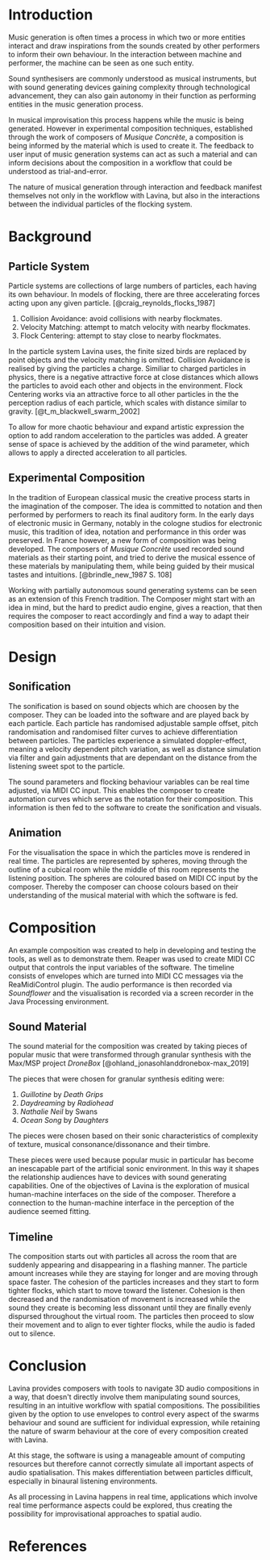 # Introduction

Music generation is often times a process in which two or more entities interact and draw inspirations from the sounds created by other performers to inform their own behaviour. In the interaction between machine and performer, the machine can be seen as one such entity. 

Sound synthesisers are commonly understood as musical instruments, but with sound generating devices gaining complexity through technological advancement, they can also gain autonomy in their function as performing entities in the music generation process.

In musical improvisation this process happens while the music is being generated. However in experimental composition techniques, established through the work of composers of *Musique Concrète*, a composition is being informed by the material which is used to create it. The feedback to user input of music generation systems can act as such a material and can inform decisions about the composition in a workflow that could be understood as trial-and-error.

The nature of musical generation through interaction and feedback manifest themselves not only in the workflow with Lavina, but also in the interactions between the individual particles of the flocking system.

# Background

## Particle System

Particle systems are collections of large numbers of particles, each having its own behaviour. In models of flocking, there are three accelerating forces acting upon any given particle. [@craig_reynolds_flocks_1987]

1. Collision Avoidance: avoid collisions with nearby flockmates.
2. Velocity Matching: attempt to match velocity with nearby flockmates.
3. Flock Centering: attempt to stay close to nearby flockmates.

In the particle system Lavina uses, the finite sized birds are replaced by point objects and the velocity matching is omitted. Collision Avoidance is realised by giving the particles a charge. Similiar to charged particles in physics, there is a negative attractive force at close distances which allows the particles to avoid each other and objects in the environment. Flock Centering works via an attractive force to all other particles in the the perception radius of each particle, which scales with distance similar to gravity. [@t_m_blackwell_swarm_2002]

To allow for more chaotic behaviour and expand artistic expression the option to add random acceleration to the particles was added. A greater sense of space is achieved by the addition of the wind parameter, which allows to apply a directed acceleration to all particles.

## Experimental Composition

In the tradition of European classical music the creative process starts in the imagination of the composer. The idea is committed to notation and then performed by performers to reach its final auditory form. In the early days of electronic music in Germany, notably in the cologne studios for electronic music, this tradition of idea, notation and performance in this order was preserved. In France however, a new form of composition was being developed. The composers of *Musique Concrète* used recorded sound materials as their starting point, and tried to derive the musical essence of these materials by manipulating them, while being guided by their musical tastes and intuitions. [@brindle_new_1987 S. 108]

Working with partially autonomous sound generating systems can be seen as an extension of this French tradition. The Composer might start with an idea in mind, but the hard to predict audio engine, gives a reaction, that then requires the composer to react accordingly and find a way to adapt their composition based on their intuition and vision.

# Design

## Sonification

The sonification is based on sound objects which are choosen by the composer. They can be loaded into the software and are played back by each particle. Each particle has randomised adjustable sample offset, pitch randomisation and randomised filter curves to achieve differentiation between particles. The particles experience a simulated doppler-effect, meaning a velocity dependent pitch variation, as well as distance simulation via filter and gain adjustments that are dependant on the distance from the listening sweet spot to the particle.

The sound parameters and flocking behaviour variables can be real time adjusted, via MIDI CC input. This enables the composer to create automation curves which serve as the notation for their composition. This information is then fed to the software to create the sonification and visuals.

## Animation

For the visualisation the space in which the particles move is rendered in real time. The particles are represented by spheres, moving through the outline of a cubical room while the middle of this room represents the listening position. The spheres are coloured based on MIDI CC input by the composer. Thereby the composer can choose colours based on their understanding of the musical material with which the software is fed.

# Composition

An example composition was created to help in developing and testing the tools, as well as to demonstrate them. Reaper was used to create MIDI CC output that controls the input variables of the software. The timeline consists of envelopes which are turned into MIDI CC messages via the ReaMidiControl plugin. The audio performance is then recorded via *Soundflower* and the visualisation is recorded via a screen recorder in the Java Processing environment.

## Sound Material

The sound material for the composition was created by taking pieces of popular music that were transformed through granular synthesis with the Max/MSP project *DroneBox* [@ohland_jonasohlanddronebox-max_2019]

The pieces that were chosen for granular synthesis editing were:

1. *Guillotine* by *Death Grips*
2. *Daydreaming* by *Radiohead*
3. *Nathalie Neil* by Swans
4. *Ocean Song* by *Daughters*

The pieces were chosen based on their sonic characteristics of complexity of texture, musical consonance/dissonance and their timbre.

These pieces were used because popular music in particular has become an inescapable part of the artificial sonic environment. In this way it shapes the relationship audiences have to devices with sound generating capabilities. One of the objectives of Lavina is the exploration of musical human-machine interfaces on the side of the composer. Therefore a connection to the human-machine interface in the perception of the audience seemed fitting.

## Timeline

The composition starts out with particles all across the room that are suddenly appearing and disappearing in a flashing manner. The particle amount increases while they are staying for longer and are moving through space faster. The cohesion of the particles increases and they start to form tighter flocks, which start to move toward the listener. Cohesion is then decreased and the randomisation of movement is increased while the sound they create is becoming less dissonant until they are finally evenly dispursed throughout the virtual room. The particles then proceed to slow their movement and to align to ever tighter flocks, while the audio is faded out to silence. 

# Conclusion

Lavina provides composers with tools to navigate 3D audio compositions in a way, that doesn't directly involve them manipulating sound sources, resulting in an intuitive workflow with spatial compositions. The possibilities given by the option to use envelopes to control every aspect of the swarms behaviour and sound are sufficient for individual expression, while retaining the nature of swarm behaviour at the core of every composition created with Lavina.

At this stage, the software is using a manageable amount of computing resources but therefore cannot correctly simulate all important aspects of audio spatialisation. This makes differentiation between particles difficult, especially in binaural listening environments.

As all processing in Lavina happens in real time, applications which involve real time performance aspects could be explored, thus creating the possibility for improvisational approaches to spatial audio.

# References




